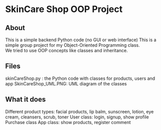 # SkinCare Shop OOP Project
## About
This is a simple backend Python code (no GUI or web interface)
This is a simple group project for my Object-Oriented Programming class.  
We tried to use OOP concepts like classes and inheritance.  
## Files
skinCareShop.py : the Python code with classes for products, users and app
SkinCareShop_UML.PNG: UML diagram of the classes
## What it does
Different product types: facial products, lip balm, sunscreen, lotion, eye cream, cleansers, scrub, toner
User class: login, signup, show profile
Purchase class
App class: show products, register comment
